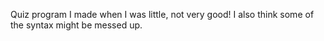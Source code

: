 Quiz program I made when I was little, not very good! I also think some of the syntax might be messed up.
